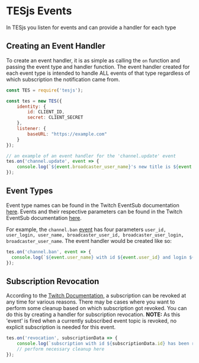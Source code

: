 # TESjs Events
In TESjs you listen for events and can provide a handler for each type

## Creating an Event Handler
To create an event handler, it is as simple as calling the `on` function and passing the event type and handler function. The event handler created for each event type is intended to handle ALL events of that type regardless of which subscription the notification came from.
```js
const TES = require('tesjs');

const tes = new TES({
    identity: {
        id: CLIENT_ID,
        secret: CLIENT_SECRET
    },
    listener: {
        baseURL: "https://example.com"
    }
});

// an example of an event handler for the 'channel.update' event
tes.on('channel.update', event => {
    console.log(`${event.broadcaster_user_name}'s new title is ${event.title}`);
});
```

## Event Types
Event type names can be found in the Twitch EventSub documentation [here](https://dev.twitch.tv/docs/eventsub/eventsub-subscription-types).  Events and their respective parameters can be found in the Twitch EventSub documentation [here](https://dev.twitch.tv/docs/eventsub/eventsub-reference#events).

For example, the `channel.ban` [event](https://dev.twitch.tv/docs/eventsub/eventsub-reference#channel-ban-event) has four parameters `user_id, user_login, user_name, broadcaster_user_id, broadcaster_user_login, broadcaster_user_name`.  The event handler would be created like so:
```js
tes.on('channel.ban', event => {
  console.log(`${event.user_name} with id ${event.user_id} and login ${event.user_login} was banned from channel ${event.broadcaster_user_name} with id ${event.broadcaster_user_id} and login ${event.broadcaster_user_login}`)
});
```

## Subscription Revocation
According to the [Twitch Documentation](https://dev.twitch.tv/docs/eventsub#subscription-revocation), a subscription can be revoked at any time for various reasons.  There may be cases where you want to perform some cleanup based on which subscription got revoked.  You can do this by creating a handler for subscription revocation.
**NOTE:** As this 'event' is fired when a currently subscribed event topic is revoked, no explicit subscription is needed for this event.
```js
tes.on('revocation', subscriptionData => {
    console.log(`subscription with id ${subscriptionData.id} has been revoked`);
    // perform necessary cleanup here
});
```